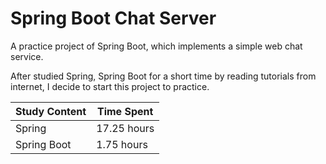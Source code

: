 # Spring Boot Chat Server
A practice project of Spring Boot, which implements a simple web chat service.

After studied Spring, Spring Boot for a short time by reading tutorials from internet, I decide to start this project to practice.

| Study Content | Time Spent |
| ------------- | ---------- |
| Spring | 17.25 hours |
| Spring Boot | 1.75 hours |
